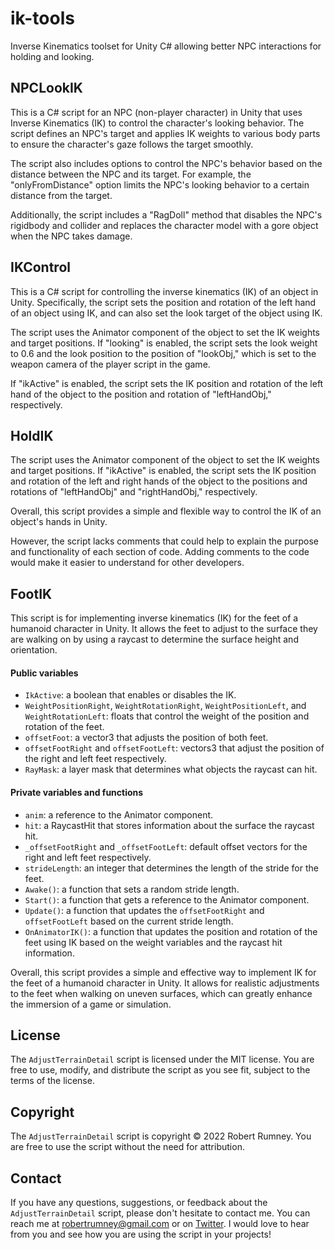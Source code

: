 # ik-tools
Inverse Kinematics toolset for Unity C# allowing better NPC interactions for holding and looking.

## NPCLookIK 
This is a C# script for an NPC (non-player character) in Unity that uses Inverse Kinematics (IK) to control the character's looking behavior. The script defines an NPC's target and applies IK weights to various body parts to ensure the character's gaze follows the target smoothly.

The script also includes options to control the NPC's behavior based on the distance between the NPC and its target. For example, the "onlyFromDistance" option limits the NPC's looking behavior to a certain distance from the target.

Additionally, the script includes a "RagDoll" method that disables the NPC's rigidbody and collider and replaces the character model with a gore object when the NPC takes damage.

## IKControl
This is a C# script for controlling the inverse kinematics (IK) of an object in Unity. Specifically, the script sets the position and rotation of the left hand of an object using IK, and can also set the look target of the object using IK.

The script uses the Animator component of the object to set the IK weights and target positions. If "looking" is enabled, the script sets the look weight to 0.6 and the look position to the position of "lookObj," which is set to the weapon camera of the player script in the game.

If "ikActive" is enabled, the script sets the IK position and rotation of the left hand of the object to the position and rotation of "leftHandObj," respectively.

## HoldIK
The script uses the Animator component of the object to set the IK weights and target positions. If "ikActive" is enabled, the script sets the IK position and rotation of the left and right hands of the object to the positions and rotations of "leftHandObj" and "rightHandObj," respectively.

Overall, this script provides a simple and flexible way to control the IK of an object's hands in Unity.

However, the script lacks comments that could help to explain the purpose and functionality of each section of code. Adding comments to the code would make it easier to understand for other developers.

## FootIK

This script is for implementing inverse kinematics (IK) for the feet of a humanoid character in Unity. It allows the feet to adjust to the surface they are walking on by using a raycast to determine the surface height and orientation.

#### Public variables

- `IkActive`: a boolean that enables or disables the IK.
- `WeightPositionRight`, `WeightRotationRight`, `WeightPositionLeft`, and `WeightRotationLeft`: floats that control the weight of the position and rotation of the feet.
- `offsetFoot`: a vector3 that adjusts the position of both feet.
- `offsetFootRight` and `offsetFootLeft`: vectors3 that adjust the position of the right and left feet respectively.
- `RayMask`: a layer mask that determines what objects the raycast can hit.

#### Private variables and functions

- `anim`: a reference to the Animator component.
- `hit`: a RaycastHit that stores information about the surface the raycast hit.
- `_offsetFootRight` and `_offsetFootLeft`: default offset vectors for the right and left feet respectively.
- `strideLength`: an integer that determines the length of the stride for the feet.
- `Awake()`: a function that sets a random stride length.
- `Start()`: a function that gets a reference to the Animator component.
- `Update()`: a function that updates the `offsetFootRight` and `offsetFootLeft` based on the current stride length.
- `OnAnimatorIK()`: a function that updates the position and rotation of the feet using IK based on the weight variables and the raycast hit information.

Overall, this script provides a simple and effective way to implement IK for the feet of a humanoid character in Unity. It allows for realistic adjustments to the feet when walking on uneven surfaces, which can greatly enhance the immersion of a game or simulation.

## License

The `AdjustTerrainDetail` script is licensed under the MIT license. You are free to use, modify, and distribute the script as you see fit, subject to the terms of the license.

## Copyright

The `AdjustTerrainDetail` script is copyright © 2022 Robert Rumney. You are free to use the script without the need for attribution.

## Contact

If you have any questions, suggestions, or feedback about the `AdjustTerrainDetail` script, please don't hesitate to contact me. You can reach me at [robertrumney@gmail.com](mailto:robertrumney@gmail.com) or on [Twitter](https://twitter.com/rumnizzle). I would love to hear from you and see how you are using the script in your projects!

